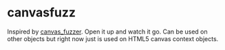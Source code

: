# canvasfuzz
Inspired by [canvas_fuzzer](http://lcamtuf.coredump.cx/). Open it up and watch it go. Can be used on other objects but right now just is used on HTML5 canvas context objects.
